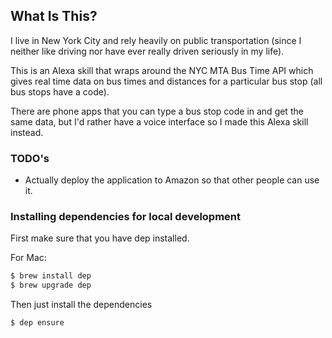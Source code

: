 ## What Is This?

I live in New York City and rely heavily on public transportation (since I neither like driving nor have ever really driven seriously in my life).

This is an Alexa skill that wraps around the NYC MTA Bus Time API which gives real time data on bus times and distances for a particular bus stop (all bus stops have a code).

There are phone apps that you can type a bus stop code in and get the same data, but I'd rather have a voice interface so I made this Alexa skill instead.

### TODO's

- Actually deploy the application to Amazon so that other people can use it.

### Installing dependencies for local development

First make sure that you have dep installed.

For Mac:
```bash
$ brew install dep
$ brew upgrade dep
```

Then just install the dependencies
```bash
$ dep ensure
```

